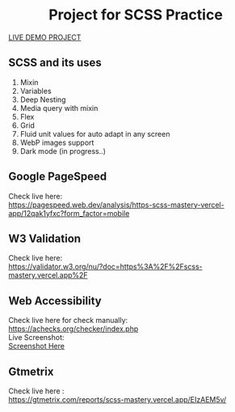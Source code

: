 
<p align="center">
</p>
<h1 align="center">
  Project for SCSS Practice
</h1>

[LIVE DEMO PROJECT](scss-mastery.vercel.app/)

## SCSS and its uses

1. Mixin
2. Variables
3. Deep Nesting
4. Media query with mixin
5. Flex
6. Grid
7. Fluid unit values for auto adapt in any screen
8. WebP images support
9. Dark mode (in progress..)

## Google PageSpeed

   Check live here: <br/>  https://pagespeed.web.dev/analysis/https-scss-mastery-vercel-app/12qak1yfxc?form_factor=mobile

## W3 Validation

   Check live here: <br/>  https://validator.w3.org/nu/?doc=https%3A%2F%2Fscss-mastery.vercel.app%2F
   
## Web Accessibility

   Check live here for check manually: <br/>  https://achecks.org/checker/index.php <br/>
	Live Screenshot: <br/>[Screenshot Here](https://prnt.sc/fEq1yXQc3IwQ)
	   
## Gtmetrix

   Check live here : <br/>  https://gtmetrix.com/reports/scss-mastery.vercel.app/EIzAEM5v/ 
